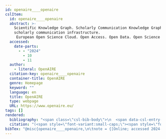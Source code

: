 ```yaml
---
id: openaire____openaire
cslItem:
  id: openaire____openaire
  abstract: >-
    Scientific Knowledge Graph. Scholarly Communication Knowledge Graph. Open
    scholarly communication infrastructure. 
     European Open Science Cloud. Open Access. Open Data. Open Science
  accessed:
    date-parts:
      - - "2024"
        - 10
        - 11
  author:
    - literal: OpenAIRE
  citation-key: openaire____openaire
  container-title: OpenAIRE
  genre: Homepage
  keyword: ""
  language: en
  title: OpenAIRE
  type: webpage
  URL: https://www.openaire.eu/
tags: []
rendered:
  bibliography: "<span class=\"csl-bib-body\">\n  <span data-csl-entry-id=\"openaire____openaire\" class=\"csl-entry\"><span class='author-bib'>OpenAIRE</span>. <span class='date-bib'>(o.\_J.)</span>. <span class='title'><b><i>OpenAIRE</i></b></span> [Homepage]. OpenAIRE. <span class='URL'>Abgerufen 11. Oktober 2024, von <a href='https://www.openaire.eu/'>LINK</a></span></span>\n</span>"
  citation: "(<span style=\"font-variant:small-caps;\"><span style=\"font-variant:small-caps;\">OpenAIRE</span></span>, o.\_J.)"
bibTex: "@misc{openaire____openaire,\n\tnote = {[Online; accessed 2024-10-11]},\n\tauthor = {{OpenAIRE}},\n\ttitle = {OpenAIRE},\n\ttype = {Homepage},\n\turl = {https://www.openaire.eu/},\n\thowpublished = {https://www.openaire.eu/},\n}\n\n"
---
```

